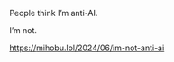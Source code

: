 People think I’m anti-AI.

I’m not.

[<span class="invisible">https://</span><span class="ellipsis">mihobu.lol/2024/06/im-not-anti</span><span class="invisible">-ai</span>](https://mihobu.lol/2024/06/im-not-anti-ai)